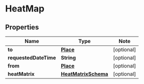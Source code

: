 # HeatMap

## Properties

Name | Type | Note
---- | ---- | ----
**to** | [**Place**](Place.md) | [optional] 
**requestedDateTime** | **String** | [optional] 
**from** | [**Place**](Place.md) | [optional] 
**heatMatrix** | [**HeatMatrixSchema**](HeatMatrixSchema.md) | [optional] 


